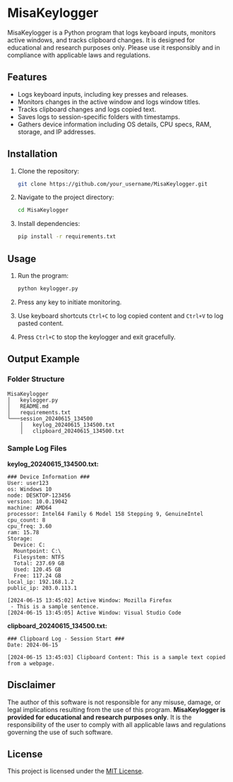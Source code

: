 # MisaKeylogger

MisaKeylogger is a Python program that logs keyboard inputs, monitors active windows, and tracks clipboard changes. It is designed for educational and research purposes only. Please use it responsibly and in compliance with applicable laws and regulations.

## Features

- Logs keyboard inputs, including key presses and releases.
- Monitors changes in the active window and logs window titles.
- Tracks clipboard changes and logs copied text.
- Saves logs to session-specific folders with timestamps.
- Gathers device information including OS details, CPU specs, RAM, storage, and IP addresses.

## Installation

1. Clone the repository:

   ```bash
   git clone https://github.com/your_username/MisaKeylogger.git
   ```

2. Navigate to the project directory:

   ```bash
   cd MisaKeylogger
   ```

3. Install dependencies:

   ```bash
   pip install -r requirements.txt
   ```

## Usage

1. Run the program:

   ```bash
   python keylogger.py
   ```

2. Press any key to initiate monitoring.
3. Use keyboard shortcuts `Ctrl+C` to log copied content and `Ctrl+V` to log pasted content.
4. Press `Ctrl+C` to stop the keylogger and exit gracefully.

## Output Example

### Folder Structure

```
MisaKeylogger
│   keylogger.py
│   README.md
│   requirements.txt
└───session_20240615_134500
    │   keylog_20240615_134500.txt
    │   clipboard_20240615_134500.txt
```

### Sample Log Files

**keylog_20240615_134500.txt:**

```
### Device Information ###
User: user123
os: Windows 10
node: DESKTOP-123456
version: 10.0.19042
machine: AMD64
processor: Intel64 Family 6 Model 158 Stepping 9, GenuineIntel
cpu_count: 8
cpu_freq: 3.60
ram: 15.78
Storage:
  Device: C:
  Mountpoint: C:\
  Filesystem: NTFS
  Total: 237.69 GB
  Used: 120.45 GB
  Free: 117.24 GB
local_ip: 192.168.1.2
public_ip: 203.0.113.1

[2024-06-15 13:45:02] Active Window: Mozilla Firefox
 - This is a sample sentence.
[2024-06-15 13:45:05] Active Window: Visual Studio Code
```

**clipboard_20240615_134500.txt:**

```
### Clipboard Log - Session Start ###
Date: 2024-06-15

[2024-06-15 13:45:03] Clipboard Content: This is a sample text copied from a webpage.
```

## Disclaimer

The author of this software is not responsible for any misuse, damage, or legal implications resulting from the use of this program. **MisaKeylogger is provided for educational and research purposes only**. It is the responsibility of the user to comply with all applicable laws and regulations governing the use of such software.

## License

This project is licensed under the [MIT License](LICENSE).
```
